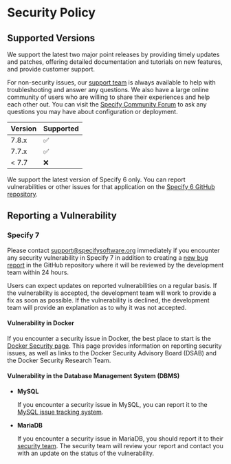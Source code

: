 # Security Policy

## Supported Versions

We support the latest two major point releases by providing timely updates and patches, offering detailed documentation and tutorials on new features, and provide customer support. 

For non-security issues, our [support team](mailto:support@specifysoftware.org) is always available to help with troubleshooting and answer any questions. We also have a large online community of users who are willing to share their experiences and help each other out. You can visit the [Specify Community Forum](https://discourse.specifysoftware.org/) to ask any questions you may have about configuration or deployment.


| Version | Supported          |
| ------- | ------------------ |
| 7.8.x   | :white_check_mark: |
| 7.7.x   | :white_check_mark: |
| < 7.7   | :x:                |

We support the latest version of Specify 6 only. You can report vulnerabilities or other issues for that application on the [Specify 6 GitHub repository](https://github.com/specify/specify6/issues/).

## Reporting a Vulnerability

### Specify 7

Please contact [support@specifysoftware.org](mailto:support@specifysoftware.org) immediately if you encounter any security vulnerability in Specify 7 in addition to creating a [new bug report](https://github.com/specify/specify7/issues/new?assignees=&labels=type%3Abug%2C+pri%3Aunknown&template=bug_report.md&title=) in the GitHub repository where it will be reviewed by the development team within 24 hours.

Users can expect updates on reported vulnerabilities on a regular basis. If the vulnerability is accepted, the development team will work to provide a fix as soon as possible. If the vulnerability is declined, the development team will provide an explanation as to why it was not accepted.

#### Vulnerability in Docker

If you encounter a security issue in Docker, the best place to start is the [Docker Security page](https://www.docker.com/security). This page provides information on reporting security issues, as well as links to the Docker Security Advisory Board (DSAB) and the Docker Security Research Team.

#### Vulnerability in the Database Management System (DBMS)

* **MySQL**

   If you encounter a security issue in MySQL, you can report it to the [MySQL issue tracking system](http://bugs.mysql.com).
   
* **MariaDB**

   If you encounter a security issue in MariaDB, you should report it to their [security team]( security@mariadb.org). The security team will review your report and contact you with an update on the status of the vulnerability.

